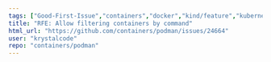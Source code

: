 ```yaml
---
tags: ["Good-First-Issue","containers","docker","kind/feature","kubernetes","linux","oci"]
title: "RFE: Allow filtering containers by command"
html_url: "https://github.com/containers/podman/issues/24664"
user: "krystalcode"
repo: "containers/podman"
---
```


